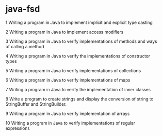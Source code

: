 # java-fsd
1 Writing a program in Java to implement implicit and explicit type casting

2 Writing a program in Java to implement access modifiers

3 Writing a program in Java to verify implementations of methods and ways of calling a method

4 Writing a program in Java to verify the implementations of constructor types

5 Writing a program in Java to verify implementations of collections

6 Writing a program in Java to verify implementations of maps

7 Writing a program in Java to verify the implementation of inner classes

8 Write a program to create strings and display the conversion of string to StringBuffer and StringBuilder.

9 Writing a program in Java to verify implementation of arrays

10 Writing a program in Java to verify implementations of regular expressions
